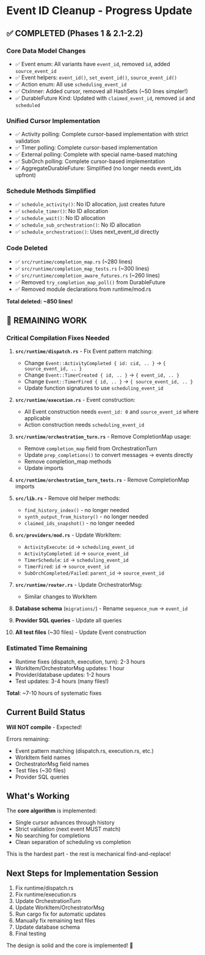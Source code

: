 # Event ID Cleanup - Progress Update

## ✅ COMPLETED (Phases 1 & 2.1-2.2)

### Core Data Model Changes
- ✅ Event enum: All variants have `event_id`, removed `id`, added `source_event_id`
- ✅ Event helpers: `event_id()`, `set_event_id()`, `source_event_id()`
- ✅ Action enum: All use `scheduling_event_id`
- ✅ CtxInner: Added cursor, removed all HashSets (~50 lines simpler!)
- ✅ DurableFuture Kind: Updated with `claimed_event_id`, removed `id` and `scheduled`

### Unified Cursor Implementation
- ✅ Activity polling: Complete cursor-based implementation with strict validation
- ✅ Timer polling: Complete cursor-based implementation
- ✅ External polling: Complete with special name-based matching
- ✅ SubOrch polling: Complete cursor-based implementation
- ✅ AggregateDurableFuture: Simplified (no longer needs event_ids upfront)

### Schedule Methods Simplified
- ✅ `schedule_activity()`: No ID allocation, just creates future
- ✅ `schedule_timer()`: No ID allocation
- ✅ `schedule_wait()`: No ID allocation
- ✅ `schedule_sub_orchestration()`: No ID allocation
- ✅ `schedule_orchestration()`: Uses next_event_id directly

### Code Deleted
- ✅ `src/runtime/completion_map.rs` (~280 lines)
- ✅ `src/runtime/completion_map_tests.rs` (~300 lines)
- ✅ `src/runtime/completion_aware_futures.rs` (~260 lines)
- ✅ Removed `try_completion_map_poll()` from DurableFuture
- ✅ Removed module declarations from runtime/mod.rs

**Total deleted: ~850 lines!**

## 🔄 REMAINING WORK

### Critical Compilation Fixes Needed

1. **`src/runtime/dispatch.rs`** - Fix Event pattern matching:
   - Change `Event::ActivityCompleted { id: cid, .. }` → `{ source_event_id, .. }`
   - Change `Event::TimerCreated { id, .. }` → `{ event_id, .. }`
   - Change `Event::TimerFired { id, .. }` → `{ source_event_id, .. }`
   - Update function signatures to use `scheduling_event_id`

2. **`src/runtime/execution.rs`** - Event construction:
   - All Event construction needs `event_id: 0` and `source_event_id` where applicable
   - Action construction needs `scheduling_event_id`

3. **`src/runtime/orchestration_turn.rs`** - Remove CompletionMap usage:
   - Remove `completion_map` field from OrchestrationTurn
   - Update `prep_completions()` to convert messages → events directly
   - Remove completion_map methods
   - Update imports

4. **`src/runtime/orchestration_turn_tests.rs`** - Remove CompletionMap imports

5. **`src/lib.rs`** - Remove old helper methods:
   - `find_history_index()` - no longer needed
   - `synth_output_from_history()` - no longer needed
   - `claimed_ids_snapshot()` - no longer needed

6. **`src/providers/mod.rs`** - Update WorkItem:
   - `ActivityExecute`: `id` → `scheduling_event_id`
   - `ActivityCompleted`: `id` → `source_event_id`
   - `TimerSchedule`: `id` → `scheduling_event_id`
   - `TimerFired`: `id` → `source_event_id`
   - `SubOrchCompleted/Failed`: `parent_id` → `source_event_id`

7. **`src/runtime/router.rs`** - Update OrchestratorMsg:
   - Similar changes to WorkItem

8. **Database schema** (`migrations/`) - Rename `sequence_num` → `event_id`

9. **Provider SQL queries** - Update all queries

10. **All test files** (~30 files) - Update Event construction

### Estimated Time Remaining

- Runtime fixes (dispatch, execution, turn): 2-3 hours
- WorkItem/OrchestratorMsg updates: 1 hour  
- Provider/database updates: 1-2 hours
- Test updates: 3-4 hours (many files!)

**Total**: ~7-10 hours of systematic fixes

## Current Build Status

**Will NOT compile** - Expected!

Errors remaining:
- Event pattern matching (dispatch.rs, execution.rs, etc.)
- WorkItem field names
- OrchestratorMsg field names
- Test files (~30 files)
- Provider SQL queries

## What's Working

The **core algorithm** is implemented:
- Single cursor advances through history
- Strict validation (next event MUST match)
- No searching for completions
- Clean separation of scheduling vs completion

This is the hardest part - the rest is mechanical find-and-replace!

## Next Steps for Implementation Session

1. Fix runtime/dispatch.rs
2. Fix runtime/execution.rs  
3. Update OrchestrationTurn
4. Update WorkItem/OrchestratorMsg
5. Run cargo fix for automatic updates
6. Manually fix remaining test files
7. Update database schema
8. Final testing

The design is solid and the core is implemented! 🎯


